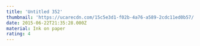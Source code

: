```yaml
---
title: 'Untitled 352'
thumbnail: 'https://ucarecdn.com/15c5e3d1-f02b-4a76-a589-2cdc11ed0b57/'
date: 2015-06-22T21:35:28.000Z
material: Ink on paper
rating: 4
---
```

